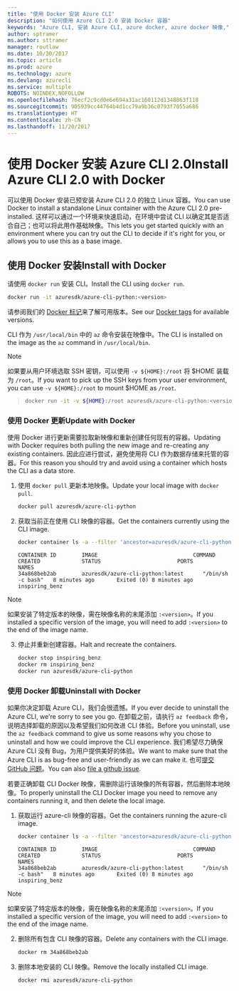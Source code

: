 ```yaml
---
title: "使用 Docker 安装 Azure CLI"
description: "如何使用 Azure CLI 2.0 安装 Docker 容器"
keywords: "Azure CLI, 安装 Azure CLI, azure docker, azure docker 映像,"
author: sptramer
ms.author: sttramer
manager: routlaw
ms.date: 10/30/2017
ms.topic: article
ms.prod: azure
ms.technology: azure
ms.devlang: azurecli
ms.service: multiple
ROBOTS: NOINDEX,NOFOLLOW
ms.openlocfilehash: 76ecf2c9cd0e6e694a31ac160112d1348863f118
ms.sourcegitcommit: 905939cc44764b4d1cc79a9b36c0793f7055a686
ms.translationtype: HT
ms.contentlocale: zh-CN
ms.lasthandoff: 11/20/2017
---
```

# <a name="install-azure-cli-20-with-docker"></a><span data-ttu-id="6accb-104">使用 Docker 安装 Azure CLI 2.0</span><span class="sxs-lookup"><span data-stu-id="6accb-104">Install Azure CLI 2.0 with Docker</span></span>

<span data-ttu-id="6accb-105">可以使用 Docker 安装已预安装 Azure CLI 2.0 的独立 Linux 容器。</span><span class="sxs-lookup"><span data-stu-id="6accb-105">You can use Docker to install a standalone Linux container with the Azure CLI 2.0 pre-installed.</span></span> <span data-ttu-id="6accb-106">这样可以通过一个环境来快速启动，在环境中尝试 CLI 以确定其是否适合自己；也可以将此用作基础映像。</span><span class="sxs-lookup"><span data-stu-id="6accb-106">This lets you get started quickly with an environment where you can try out the CLI to decide if it's right for you, or allows you to use this as a base image.</span></span>

## <a name="install-with-docker"></a><span data-ttu-id="6accb-107">使用 Docker 安装</span><span class="sxs-lookup"><span data-stu-id="6accb-107">Install with Docker</span></span>

<span data-ttu-id="6accb-108">请使用 `docker run` 安装 CLI。</span><span class="sxs-lookup"><span data-stu-id="6accb-108">Install the CLI using `docker run`.</span></span>

   ```bash
   docker run -it azuresdk/azure-cli-python:<version>
   ```

<span data-ttu-id="6accb-109">请参阅我们的 [Docker 标记](https://hub.docker.com/r/azuresdk/azure-cli-python/tags/)来了解可用版本。</span><span class="sxs-lookup"><span data-stu-id="6accb-109">See our [Docker tags](https://hub.docker.com/r/azuresdk/azure-cli-python/tags/) for available versions.</span></span>

<span data-ttu-id="6accb-110">CLI 作为 `/usr/local/bin` 中的 `az` 命令安装在映像中。</span><span class="sxs-lookup"><span data-stu-id="6accb-110">The CLI is installed on the image as the `az` command in `/usr/local/bin`.</span></span>

> [!NOTE]
> <span data-ttu-id="6accb-111">如果要从用户环境选取 SSH 密钥，可以使用 `-v ${HOME}:/root` 将 $HOME 装载为 `/root`。</span><span class="sxs-lookup"><span data-stu-id="6accb-111">If you want to pick up the SSH keys from your user environment, you can use `-v ${HOME}:/root` to mount $HOME as `/root`.</span></span>

> ```bash
> docker run -it -v ${HOME}:/root azuresdk/azure-cli-python:<version>
> ```

### <a name="update-with-docker"></a><span data-ttu-id="6accb-112">使用 Docker 更新</span><span class="sxs-lookup"><span data-stu-id="6accb-112">Update with Docker</span></span>

<span data-ttu-id="6accb-113">使用 Docker 进行更新需要拉取新映像和重新创建任何现有的容器。</span><span class="sxs-lookup"><span data-stu-id="6accb-113">Updating with Docker requires both pulling the new image and re-creating any existing containers.</span></span> <span data-ttu-id="6accb-114">因此应进行尝试，避免使用将 CLI 作为数据存储来托管的容器。</span><span class="sxs-lookup"><span data-stu-id="6accb-114">For this reason you should try and avoid using a container which hosts the CLI as a data store.</span></span>

1. <span data-ttu-id="6accb-115">使用 `docker pull` 更新本地映像。</span><span class="sxs-lookup"><span data-stu-id="6accb-115">Update your local image with `docker pull`.</span></span>

   ```bash
   docker pull azuresdk/azure-cli-python
   ```

2. <span data-ttu-id="6accb-116">获取当前正在使用 CLI 映像的容器。</span><span class="sxs-lookup"><span data-stu-id="6accb-116">Get the containers currently using the CLI image.</span></span>

   ```bash
   docker container ls -a --filter 'ancestor=azuresdk/azure-cli-python'
   ```

   ```output
   CONTAINER ID        IMAGE                              COMMAND             CREATED             STATUS                        PORTS               NAMES
   34a868beb2ab        azuresdk/azure-cli-python:latest      "/bin/sh -c bash"   8 minutes ago       Exited (0) 8 minutes ago                       inspiring_benz
   ```

  > [!NOTE]
  > <span data-ttu-id="6accb-117">如果安装了特定版本的映像，需在映像名称的末尾添加 `:<version>`。</span><span class="sxs-lookup"><span data-stu-id="6accb-117">If you installed a specific version of the image, you will need to add `:<version>` to the end of the image name.</span></span>

3. <span data-ttu-id="6accb-118">停止并重新创建容器。</span><span class="sxs-lookup"><span data-stu-id="6accb-118">Halt and recreate the containers.</span></span>

   ```bash
   docker stop inspiring_benz
   docker rm inspiring_benz
   docker run azuresdk/azure-cli-python
   ```

### <a name="uninstall-with-docker"></a><span data-ttu-id="6accb-119">使用 Docker 卸载</span><span class="sxs-lookup"><span data-stu-id="6accb-119">Uninstall with Docker</span></span>

<span data-ttu-id="6accb-120">如果你决定卸载 Azure CLI，我们会很遗憾。</span><span class="sxs-lookup"><span data-stu-id="6accb-120">If you ever decide to uninstall the Azure CLI, we're sorry to see you go.</span></span> <span data-ttu-id="6accb-121">在卸载之前，请执行 `az feedback` 命令，说明选择卸载的原因以及希望我们如何改进 CLI 体验。</span><span class="sxs-lookup"><span data-stu-id="6accb-121">Before you uninstall, use the `az feedback` command to give us some reasons why you chose to uninstall and how we could improve the CLI experience.</span></span> <span data-ttu-id="6accb-122">我们希望尽力确保 Azure CLI 没有 Bug，为用户提供美好的体验。</span><span class="sxs-lookup"><span data-stu-id="6accb-122">We want to make sure that the Azure CLI is as bug-free and user-friendly as we can make it.</span></span> <span data-ttu-id="6accb-123">也可[提交 GitHub 问题](https://github.com/Azure/azure-cli/issues)。</span><span class="sxs-lookup"><span data-stu-id="6accb-123">You can also [file a github issue](https://github.com/Azure/azure-cli/issues).</span></span>

<span data-ttu-id="6accb-124">若要正确卸载 CLI Docker 映像，需删除运行该映像的所有容器，然后删除本地映像。</span><span class="sxs-lookup"><span data-stu-id="6accb-124">To properly uninstall the CLI Docker image you need to remove any containers running it, and then delete the local image.</span></span>

1. <span data-ttu-id="6accb-125">获取运行 azure-cli 映像的容器。</span><span class="sxs-lookup"><span data-stu-id="6accb-125">Get the containers running the azure-cli image.</span></span>

   ```bash
   docker container ls -a --filter 'ancestor=azuresdk/azure-cli-python'
   ```

   ```output
   CONTAINER ID        IMAGE                              COMMAND             CREATED             STATUS                        PORTS               NAMES
   34a868beb2ab        azuresdk/azure-cli-python:latest      "/bin/sh -c bash"   8 minutes ago       Exited (0) 8 minutes ago                       inspiring_benz
   ```
  > [!NOTE]
  > <span data-ttu-id="6accb-126">如果安装了特定版本的映像，需在映像名称的末尾添加 `:<version>`。</span><span class="sxs-lookup"><span data-stu-id="6accb-126">If you installed a specific version of the image, you will need to add `:<version>` to the end of the image name.</span></span>

2. <span data-ttu-id="6accb-127">删除所有包含 CLI 映像的容器。</span><span class="sxs-lookup"><span data-stu-id="6accb-127">Delete any containers with the CLI image.</span></span>

   ```bash
   docker rm 34a868beb2ab
   ```

3. <span data-ttu-id="6accb-128">删除本地安装的 CLI 映像。</span><span class="sxs-lookup"><span data-stu-id="6accb-128">Remove the locally installed CLI image.</span></span>

   ```bash
   docker rmi azuresdk/azure-cli-python
   ```


